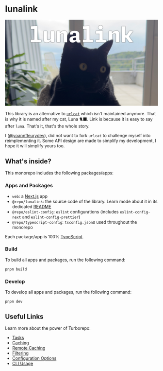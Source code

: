 # lunalink

![luna the cat with the title lunalink on her head](./apps/web/public/lunalink.jpeg)

This library is an alternative to [`urlcat`](https://github.com/balazsbotond/urlcat)
which isn't maintained anymore. That is why it is named after my cat, Luna 🐈‍⬛.
Link is because it is easy to say after `luna`. That's it, that's the whole story.

I ([@yoannfleurydev](https://github.com/yoannfleurydev)), did not want to fork
`urlcat` to challenge myself into reimplementing it. Some API design are made to
simplify my development, I hope it will simplify yours too.

## What's inside?

This monorepo includes the following packages/apps:

### Apps and Packages

- `web`: a [Next.js](https://nextjs.org/) app
- `@repo/lunalink`: the source code of the library. Learn mode about it in its dedicated [README](./packages/lunalink/README.md)
- `@repo/eslint-config`: `eslint` configurations (includes `eslint-config-next` and `eslint-config-prettier`)
- `@repo/typescript-config`: `tsconfig.json`s used throughout the monorepo

Each package/app is 100% [TypeScript](https://www.typescriptlang.org/).

### Build

To build all apps and packages, run the following command:

```
pnpm build
```

### Develop

To develop all apps and packages, run the following command:

```
pnpm dev
```

## Useful Links

Learn more about the power of Turborepo:

- [Tasks](https://turbo.build/repo/docs/core-concepts/monorepos/running-tasks)
- [Caching](https://turbo.build/repo/docs/core-concepts/caching)
- [Remote Caching](https://turbo.build/repo/docs/core-concepts/remote-caching)
- [Filtering](https://turbo.build/repo/docs/core-concepts/monorepos/filtering)
- [Configuration Options](https://turbo.build/repo/docs/reference/configuration)
- [CLI Usage](https://turbo.build/repo/docs/reference/command-line-reference)
